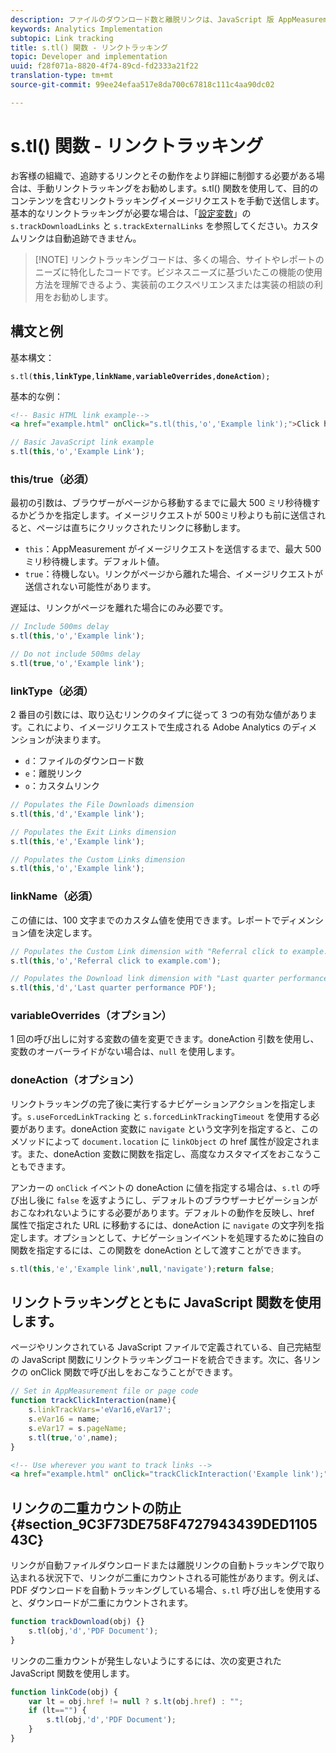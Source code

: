 ```yaml
---
description: ファイルのダウンロード数と離脱リンクは、JavaScript 版 AppMeasurement ファイルで設定されたパラメーターに基づいて、自動的に追跡することができます。
keywords: Analytics Implementation
subtopic: Link tracking
title: s.tl() 関数 - リンクトラッキング
topic: Developer and implementation
uuid: f28f071a-8820-4f74-89cd-fd2333a21f22
translation-type: tm+mt
source-git-commit: 99ee24efaa517e8da700c67818c111c4aa90dc02

---
```



# s.tl() 関数 - リンクトラッキング

お客様の組織で、追跡するリンクとその動作をより詳細に制御する必要がある場合は、手動リンクトラッキングをお勧めします。s.tl() 関数を使用して、目的のコンテンツを含むリンクトラッキングイメージリクエストを手動で送信します。基本的なリンクトラッキングが必要な場合は、「[設定変数](c-variables/configuration-variables.md)」の `s.trackDownloadLinks` と `s.trackExternalLinks` を参照してください。カスタムリンクは自動追跡できません。

> [!NOTE] リンクトラッキングコードは、多くの場合、サイトやレポートのニーズに特化したコードです。ビジネスニーズに基づいたこの機能の使用方法を理解できるよう、実装前のエクスペリエンスまたは実装の相談の利用をお勧めします。

## 構文と例

基本構文：

`s.tl(`**`this`**`,`**`linkType`**`,`**`linkName`**`,`**`variableOverrides`**`,`**`doneAction`**`);`

基本的な例：

```HTML
<!-- Basic HTML link example-->
<a href="example.html" onClick="s.tl(this,'o','Example link');">Click here</a>
```

```JavaScript
// Basic JavaScript link example
s.tl(this,'o','Example Link');
```

### this/true（必須）

最初の引数は、ブラウザーがページから移動するまでに最大 500 ミリ秒待機するかどうかを指定します。イメージリクエストが 500ミリ秒よりも前に送信されると、ページは直ちにクリックされたリンクに移動します。

* `this`：AppMeasurement がイメージリクエストを送信するまで、最大 500ミリ秒待機します。デフォルト値。
* `true`：待機しない。リンクがページから離れた場合、イメージリクエストが送信されない可能性があります。

遅延は、リンクがページを離れた場合にのみ必要です。

```JavaScript
// Include 500ms delay
s.tl(this,'o','Example link');

// Do not include 500ms delay
s.tl(true,'o','Example link');
```

### linkType（必須）

2 番目の引数には、取り込むリンクのタイプに従って 3 つの有効な値があります。これにより、イメージリクエストで生成される Adobe Analytics のディメンションが決まります。

* `d`：ファイルのダウンロード数
* `e`：離脱リンク
* `o`：カスタムリンク

```JavaScript
// Populates the File Downloads dimension
s.tl(this,'d','Example link');

// Populates the Exit Links dimension
s.tl(this,'e','Example link');

// Populates the Custom Links dimension
s.tl(this,'o','Example link');
```

### linkName（必須）

この値には、100 文字までのカスタム値を使用できます。レポートでディメンション値を決定します。

```JavaScript
// Populates the Custom Link dimension with "Referral click to example.com"
s.tl(this,'o','Referral click to example.com');

// Populates the Download link dimension with "Last quarter performance PDF"
s.tl(this,'d','Last quarter performance PDF');
```

### variableOverrides（オプション）

1 回の呼び出しに対する変数の値を変更できます。doneAction 引数を使用し、変数のオーバーライドがない場合は、`null` を使用します。

### doneAction（オプション）

リンクトラッキングの完了後に実行するナビゲーションアクションを指定します。`s.useForcedLinkTracking` と `s.forcedLinkTrackingTimeout` を使用する必要があります。doneAction 変数に `navigate` という文字列を指定すると、このメソッドによって `document.location` に `linkObject` の href 属性が設定されます。また、doneAction 変数に関数を指定し、高度なカスタマイズをおこなうこともできます。

アンカーの `onClick` イベントの doneAction に値を指定する場合は、`s.tl` の呼び出し後に `false` を返すようにし、デフォルトのブラウザーナビゲーションがおこなわれないようにする必要があります。デフォルトの動作を反映し、href 属性で指定された URL に移動するには、doneAction に `navigate` の文字列を指定します。オプションとして、ナビゲーションイベントを処理するために独自の関数を指定するには、この関数を doneAction として渡すことができます。

```JavaScript
s.tl(this,'e','Example link',null,'navigate');return false;
```

## リンクトラッキングとともに JavaScript 関数を使用します。

ページやリンクされている JavaScript ファイルで定義されている、自己完結型の JavaScript 関数にリンクトラッキングコードを統合できます。次に、各リンクの onClick 関数で呼び出しをおこなうことができます。

```JavaScript
// Set in AppMeasurement file or page code
function trackClickInteraction(name){
    s.linkTrackVars='eVar16,eVar17';
    s.eVar16 = name;
    s.eVar17 = s.pageName;
    s.tl(true,'o',name);
}
```

```HTML
<!-- Use wherever you want to track links -->
<a href="example.html" onClick="trackClickInteraction('Example link');">Click here</a>
```

## リンクの二重カウントの防止 {#section_9C3F73DE758F4727943439DED110543C}

リンクが自動ファイルダウンロードまたは離脱リンクの自動トラッキングで取り込まれる状況下で、リンクが二重にカウントされる可能性があります。例えば、PDF ダウンロードを自動トラッキングしている場合、`s.tl` 呼び出しを使用すると、ダウンロードが二重にカウントされます。

```JavaScript
function trackDownload(obj) {}
    s.tl(obj,'d','PDF Document');
}
```

リンクの二重カウントが発生しないようにするには、次の変更された JavaScript 関数を使用します。

```JavaScript
function linkCode(obj) {
    var lt = obj.href != null ? s.lt(obj.href) : "";
    if (lt=="") {
        s.tl(obj,'d','PDF Document');
    }
}
```
